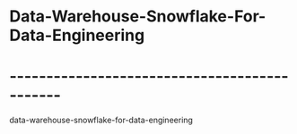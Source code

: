 # Data-Warehouse-Snowflake-For-Data-Engineering
# ---------------------------------------------
data-warehouse-snowflake-for-data-engineering
